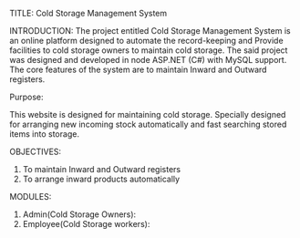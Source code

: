 TITLE:
  Cold Storage Management System

INTRODUCTION:
  The project entitled Cold Storage Management System is an online
platform designed to automate the record-keeping and Provide facilities to
cold storage owners to maintain cold storage. The said project was
designed and developed in node ASP.NET (C#) with MySQL support. The
core features of the system are to maintain Inward and Outward registers.

Purpose:

  This website is designed for maintaining cold storage. Specially
designed for arranging new incoming stock automatically and fast
searching stored items into storage.

OBJECTIVES:
1. To maintain Inward and Outward registers
2. To arrange inward products automatically
   
MODULES:
1. Admin(Cold Storage Owners):
2. Employee(Cold Storage workers):
